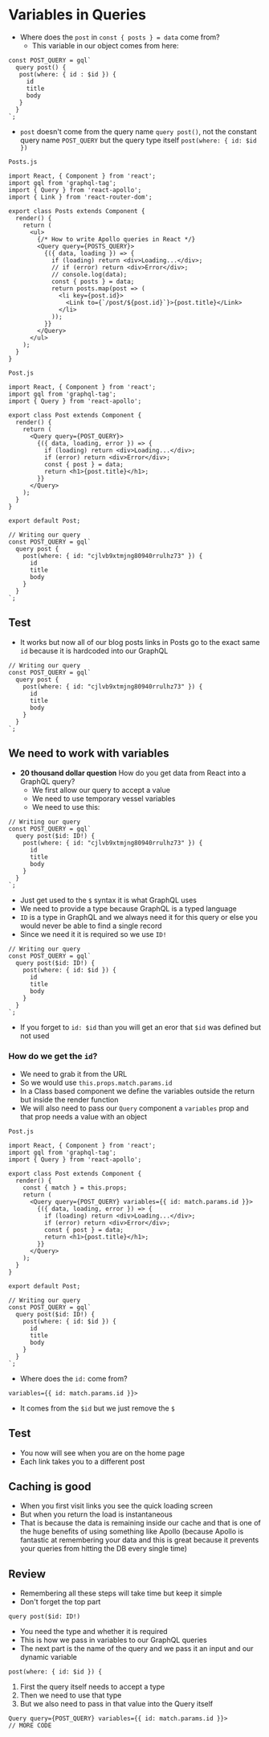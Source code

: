 # Variables in Queries
* Where does the `post` in `const { posts } = data` come from?
    - This variable in our object comes from here:

```
const POST_QUERY = gql`
  query post() {
   post(where: { id : $id }) {
     id
     title
     body
   }
  }
`;
```

* `post` doesn't come from the query name `query post()`, not the constant query name `POST_QUERY` but the query type itself `post(where: { id: $id })`

`Posts.js`

```
import React, { Component } from 'react';
import gql from 'graphql-tag';
import { Query } from 'react-apollo';
import { Link } from 'react-router-dom';

export class Posts extends Component {
  render() {
    return (
      <ul>
        {/* How to write Apollo queries in React */}
        <Query query={POSTS_QUERY}>
          {({ data, loading }) => {
            if (loading) return <div>Loading...</div>;
            // if (error) return <div>Error</div>;
            // console.log(data);
            const { posts } = data;
            return posts.map(post => (
              <li key={post.id}>
                <Link to={`/post/${post.id}`}>{post.title}</Link>
              </li>
            ));
          }}
        </Query>
      </ul>
    );
  }
}
```

`Post.js`

```
import React, { Component } from 'react';
import gql from 'graphql-tag';
import { Query } from 'react-apollo';

export class Post extends Component {
  render() {
    return (
      <Query query={POST_QUERY}>
        {({ data, loading, error }) => {
          if (loading) return <div>Loading...</div>;
          if (error) return <div>Error</div>;
          const { post } = data;
          return <h1>{post.title}</h1>;
        }}
      </Query>
    );
  }
}

export default Post;

// Writing our query
const POST_QUERY = gql`
  query post {
    post(where: { id: "cjlvb9xtmjng80940rrulhz73" }) {
      id
      title
      body
    }
  }
`;
```

## Test
* It works but now all of our blog posts links in Posts go to the exact same `id` because it is hardcoded into our GraphQL

```
// Writing our query
const POST_QUERY = gql`
  query post {
    post(where: { id: "cjlvb9xtmjng80940rrulhz73" }) {
      id
      title
      body
    }
  }
`;
```

## We need to work with variables
* **20 thousand dollar question** How do you get data from React into a GraphQL query?
    - We first allow our query to accept a value
    - We need to use temporary vessel variables
    - We need to use this:

```
// Writing our query
const POST_QUERY = gql`
  query post($id: ID!) {
    post(where: { id: "cjlvb9xtmjng80940rrulhz73" }) {
      id
      title
      body
    }
  }
`;
```

* Just get used to the `$` syntax it is what GraphQL uses
* We need to provide a type because GraphQL is a typed language
* `ID` is a type in GraphQL and we always need it for this query or else you would never be able to find a single record
* Since we need it it is required so we use `ID!`

```
// Writing our query
const POST_QUERY = gql`
  query post($id: ID!) {
    post(where: { id: $id }) {
      id
      title
      body
    }
  }
`;
```

* If you forget to `id: $id` than you will get an eror that `$id` was defined but not used

### How do we get the `id`?
* We need to grab it from the URL
* So we would use `this.props.match.params.id`
* In a Class based component we define the variables outside the return but inside the render function
* We will also need to pass our `Query` component a `variables` prop and that prop needs a value with an object

`Post.js`

```
import React, { Component } from 'react';
import gql from 'graphql-tag';
import { Query } from 'react-apollo';

export class Post extends Component {
  render() {
    const { match } = this.props;
    return (
      <Query query={POST_QUERY} variables={{ id: match.params.id }}>
        {({ data, loading, error }) => {
          if (loading) return <div>Loading...</div>;
          if (error) return <div>Error</div>;
          const { post } = data;
          return <h1>{post.title}</h1>;
        }}
      </Query>
    );
  }
}

export default Post;

// Writing our query
const POST_QUERY = gql`
  query post($id: ID!) {
    post(where: { id: $id }) {
      id
      title
      body
    }
  }
`;
```

* Where does the `id:` come from?

```
variables={{ id: match.params.id }}>
```

* It comes from the `$id` but we just remove the `$`
## Test
* You now will see when you are on the home page
* Each link takes you to a different post

## Caching is good
* When you first visit links you see the quick loading screen
* But when you return the load is instantaneous
* That is because the data is remaining inside our cache and that is one of the huge benefits of using something like Apollo (because Apollo is fantastic at remembering your data and this is great because it prevents your queries from hitting the DB every single time)

## Review
* Remembering all these steps will take time but keep it simple
* Don't forget the top part

`query post($id: ID!)`

* You need the type and whether it is required
* This is how we pass in variables to our GraphQL queries
* The next part is the name of the query and we pass it an input and our dynamic variable

`post(where: { id: $id }) {`

1. First the query itself needs to accept a type
2. Then we need to use that type
3. But we also need to pass in that value into the Query itself 

```
Query query={POST_QUERY} variables={{ id: match.params.id }}>
// MORE CODE
```
